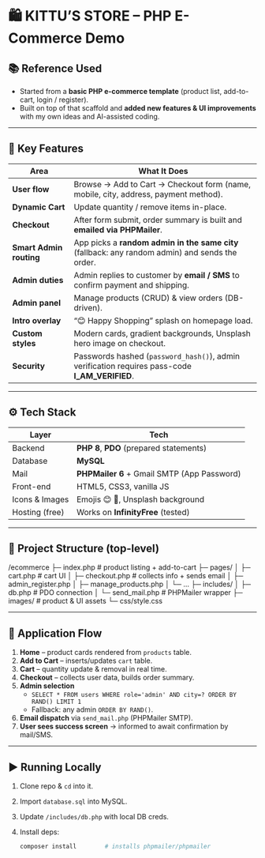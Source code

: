 # 🛍️ KITTU’S STORE – PHP E-Commerce Demo

## 📚 Reference Used
* Started from a **basic PHP e-commerce template** (product list, add-to-cart, login / register).
* Built on top of that scaffold and **added new features & UI improvements** with my own ideas and AI-assisted coding.

---

## 🚀 Key Features

| Area | What It Does |
|------|--------------|
| **User flow** | Browse → Add to Cart → Checkout form (name, mobile, city, address, payment method). |
| **Dynamic Cart** | Update quantity / remove items in-place. |
| **Checkout** | After form submit, order summary is built and **emailed via PHPMailer**. |
| **Smart Admin routing** | App picks a **random admin in the same city** (fallback: any random admin) and sends the order. |
| **Admin duties** | Admin replies to customer by **email / SMS** to confirm payment and shipping. |
| **Admin panel** | Manage products (CRUD) & view orders (DB-driven). |
| **Intro overlay** | “😊 Happy Shopping” splash on homepage load. |
| **Custom styles** | Modern cards, gradient backgrounds, Unsplash hero image on checkout. |
| **Security** | Passwords hashed (`password_hash()`), admin verification requires pass-code **I_AM_VERIFIED**. |

---

## ⚙️ Tech Stack

| Layer | Tech |
|-------|------|
| Backend | **PHP 8**, **PDO** (prepared statements) |
| Database | **MySQL** |
| Mail | **PHPMailer 6** + Gmail SMTP (App Password) |
| Front-end | HTML5, CSS3, vanilla JS |
| Icons & Images | Emojis 😊 🎉, Unsplash background |
| Hosting (free) | Works on **InfinityFree** (tested) |

---

## 📝 Project Structure (top-level)

/ecommerce
├─ index.php # product listing + add-to-cart
├─ pages/
│ ├─ cart.php # cart UI
│ ├─ checkout.php # collects info + sends email
│ ├─ admin_register.php
│ ├─ manage_products.php
│ └─ ...
├─ includes/
│ ├─ db.php # PDO connection
│ └─ send_mail.php # PHPMailer wrapper
├─ images/ # product & UI assets
└─ css/style.css


---

## 🔄 Application Flow

1. **Home** – product cards rendered from `products` table.  
2. **Add to Cart** – inserts/updates `cart` table.  
3. **Cart** – quantity update & removal in real time.  
4. **Checkout** – collects user data, builds order summary.  
5. **Admin selection**  
   * `SELECT * FROM users WHERE role='admin' AND city=? ORDER BY RAND() LIMIT 1`  
   * Fallback: any admin `ORDER BY RAND()`.  
6. **Email dispatch** via `send_mail.php` (PHPMailer SMTP).  
7. **User sees success screen** → informed to await confirmation by mail/SMS.

---

## ▶️ Running Locally

1. Clone repo & `cd` into it.  
2. Import `database.sql` into MySQL.  
3. Update `/includes/db.php` with local DB creds.  
4. Install deps:

   ```bash
   composer install        # installs phpmailer/phpmailer

